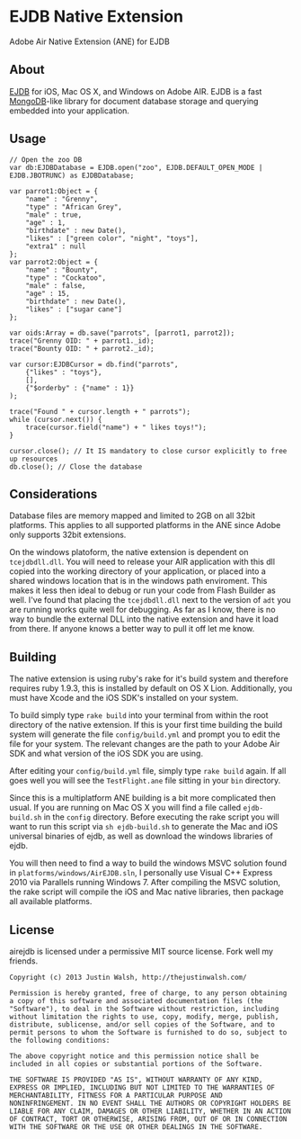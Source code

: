 # EJDB Native Extension
Adobe Air Native Extension (ANE) for EJDB

## About
[EJDB](https://github.com/Softmotions/ejdb) for iOS, Mac OS X, and Windows on Adobe AIR. EJDB is a fast [MongoDB](http://www.mongodb.org/)-like library for document database storage and querying embedded into your application.

## Usage
```as3
// Open the zoo DB
var db:EJDBDatabase = EJDB.open("zoo", EJDB.DEFAULT_OPEN_MODE | EJDB.JBOTRUNC) as EJDBDatabase;

var parrot1:Object = {
	"name" : "Grenny",
	"type" : "African Grey",
	"male" : true,
	"age" : 1,
	"birthdate" : new Date(),
	"likes" : ["green color", "night", "toys"],
	"extra1" : null
};
var parrot2:Object = {
	"name" : "Bounty",
	"type" : "Cockatoo",
	"male" : false,
	"age" : 15,
	"birthdate" : new Date(),
	"likes" : ["sugar cane"]
};

var oids:Array = db.save("parrots", [parrot1, parrot2]);
trace("Grenny OID: " + parrot1._id);
trace("Bounty OID: " + parrot2._id);

var cursor:EJDBCursor = db.find("parrots",
	{"likes" : "toys"},
	[],
	{"$orderby" : {"name" : 1}}
);

trace("Found " + cursor.length + " parrots");
while (cursor.next()) {
	trace(cursor.field("name") + " likes toys!");
}

cursor.close(); // It IS mandatory to close cursor explicitly to free up resources
db.close(); // Close the database
```

## Considerations
Database files are memory mapped and limited to 2GB on all 32bit platforms. This applies to all supported platforms in the ANE since Adobe only supports 32bit extensions.

On the windows platoform, the native extension is dependent on `tcejdbdll.dll`. You will need to release your AIR application with this dll copied into the working directory of your application, or placed into a shared windows location that is in the windows path enviroment. This makes it less then ideal to debug or run your code from Flash Builder as well. I've found that placing the `tcejdbdll.dll` next to the version of `adt` you are running works quite well for debugging. As far as I know, there is no way to bundle the external DLL into the native extension and have it load from there. If anyone knows a better way to pull it off let me know.

## Building
The native extension is using ruby's rake for it's build system and therefore requires ruby 1.9.3, this is installed by default on OS X Lion.  Additionally, you must have Xcode and the iOS SDK's installed on your system.

To build simply type `rake build` into your terminal from within the root directory of the native extension.  If this is your first time building the build system will generate the file `config/build.yml` and prompt you to edit the file for your system.  The relevant changes are the path to your Adobe Air SDK and what version of the iOS SDK you are using.

After editing your `config/build.yml` file, simply type `rake build` again.  If all goes well you will see the `TestFlight.ane` file sitting in your `bin` directory.

Since this is a multiplatform ANE building is a bit more complicated then usual. If you are running on Mac OS X you will find a file called `ejdb-build.sh` in the `config` directory. Before executing the rake script you will want to run this script via `sh ejdb-build.sh` to generate the Mac and iOS universal binaries of ejdb, as well as download the windows libraries of ejdb.

You will then need to find a way to build the windows MSVC solution found in `platforms/windows/AirEJDB.sln`, I personally use Visual C++ Express 2010 via Parallels running Windows 7. After compiling the MSVC solution, the rake script will compile the iOS and Mac native libraries, then package all available platforms.

## License
airejdb is licensed under a permissive MIT source license. Fork well my friends.

	Copyright (c) 2013 Justin Walsh, http://thejustinwalsh.com/

	Permission is hereby granted, free of charge, to any person obtaining
	a copy of this software and associated documentation files (the
	"Software"), to deal in the Software without restriction, including
	without limitation the rights to use, copy, modify, merge, publish,
	distribute, sublicense, and/or sell copies of the Software, and to
	permit persons to whom the Software is furnished to do so, subject to
	the following conditions:

	The above copyright notice and this permission notice shall be
	included in all copies or substantial portions of the Software.

	THE SOFTWARE IS PROVIDED "AS IS", WITHOUT WARRANTY OF ANY KIND,
	EXPRESS OR IMPLIED, INCLUDING BUT NOT LIMITED TO THE WARRANTIES OF
	MERCHANTABILITY, FITNESS FOR A PARTICULAR PURPOSE AND
	NONINFRINGEMENT. IN NO EVENT SHALL THE AUTHORS OR COPYRIGHT HOLDERS BE
	LIABLE FOR ANY CLAIM, DAMAGES OR OTHER LIABILITY, WHETHER IN AN ACTION
	OF CONTRACT, TORT OR OTHERWISE, ARISING FROM, OUT OF OR IN CONNECTION
	WITH THE SOFTWARE OR THE USE OR OTHER DEALINGS IN THE SOFTWARE.
